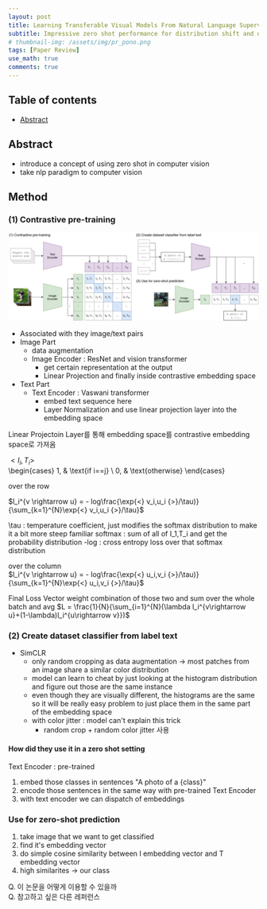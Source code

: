 ```yaml
---
layout: post
title: Learning Transferable Visual Models From Natural Language Supervision - 작성중
subtitle: Impressive zero shot performance for distribution shift and domain generalization
# thumbnail-img: /assets/img/pr_pono.png 
tags: [Paper Review]
use_math: true
comments: true
---
```


## Table of contents
- [Abstract](#abstract)

## Abstract
- introduce a concept of using zero shot in computer vision
- take nlp paradigm to computer vision 

## Method
### (1) Contrastive pre-training

<center>
<img src="/assets/img/clip-main-diagrams.jpg" alt="Component model visualisation">
</center>  

- Associated with they image/text pairs
- Image Part
  - data augmentation 
  - Image Encoder : ResNet and vision transformer
    - get certain representation at the output 
    - Linear Projection and finally inside contrastive embedding space
- Text Part
  - Text Encoder : Vaswani transformer
    - embed text sequence here 
    - Layer Normalization and use linear projection layer into the embedding space  

Linear Projectoin Layer를 통해 embedding space를 contrastive embedding space로 가져옴  


${<} I_i,T_i {>}$  
\begin{cases}
1,  & \text{if i==j} \\
0, & \text{otherwise}
\end{cases}

over the row  

$l_i^{v \rightarrow u} = - log\frac{\exp{<} v_i,u_i {>}/\tau)}{\sum_{k=1}^{N}\exp{<} v_i,u_i {>}/\tau}$

\tau : temperature coefficient, just modifies the softmax distribution to make it a bit more steep
familiar softmax : sum of all of I_1,T_i and get the probability distribution 
-log : cross entropy loss over that softmax distribution

over the column  
$l_i^{v \rightarrow u} = - log\frac{\exp{<} u_i,v_i {>}/\tau)}{\sum_{k=1}^{N}\exp{<} u_i,v_i {>}/\tau}$ 


Final Loss Vector
weight combination of those two and sum over the whole batch and avg 
$L = \frac{1}{N}{\sum_{i=1}^{N}(\lambda l_i^{v\rightarrow u}+(1-\lambda)l_i^{u\rightarrow v}})$

### (2) Create dataset classifier from label text
- SimCLR
  - only random cropping as data augmentation $\rightarrow$ most patches from an image share a similar color distribution
  - model can learn to cheat by just looking at the histogram distribution and figure out those are the same instance
  - even though they are visually different, the histograms are the same so it will be really easy problem to just place them in the same part of the embedding space
  - with color jitter : model can't explain this trick
    - random crop + random color jitter 사용

#### How did they use it in a zero shot setting
Text Encoder : pre-trained 
1) embed those classes in sentences "A photo of a {class}"
2) encode those sentences in the same way with pre-trained Text Encoder
3) with text encoder we can dispatch of embeddings 

### Use for zero-shot prediction
1) take image that we want to get classified
2) find it's embedding vector 
3) do simple cosine similarity between I embedding vector and T embedding vector
4) high similarites -> our class

Q. 이 논문을 어떻게 이용할 수 있을까  
Q. 참고하고 싶은 다른 레퍼런스
